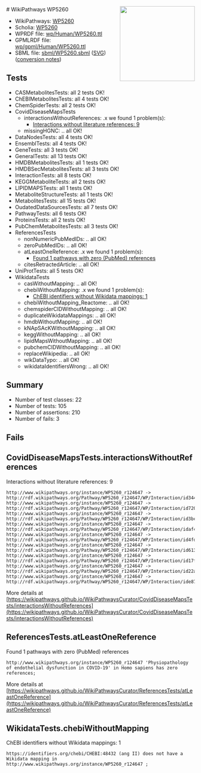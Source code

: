 <img style="float: right; width: 200px" src="../logo.png" />
# WikiPathways WP5260

* WikiPathways: [WP5260](https://identifiers.org/wikipathways:WP5260)
* Scholia: [WP5260](https://scholia.toolforge.org/wikipathways/WP5260)
* WPRDF file: [wp/Human/WP5260.ttl](../wp/Human/WP5260.ttl)
* GPMLRDF file: [wp/gpml/Human/WP5260.ttl](../wp/gpml/Human/WP5260.ttl)
* SBML file: [sbml/WP5260.sbml](../sbml/WP5260.sbml) ([SVG](../sbml/WP5260.svg)) ([conversion notes](../sbml/WP5260.txt))

## Tests
* CASMetabolitesTests: all 2 tests OK!
* ChEBIMetabolitesTests: all 4 tests OK!
* ChemSpiderTests: all 2 tests OK!
* CovidDiseaseMapsTests
    * interactionsWithoutReferences: .x we found 1 problem(s):
        * [Interactions without literature references: 9](#2e295937)
    * missingHGNC: .. all OK!
* DataNodesTests: all 4 tests OK!
* EnsemblTests: all 4 tests OK!
* GeneTests: all 3 tests OK!
* GeneralTests: all 13 tests OK!
* HMDBMetabolitesTests: all 1 tests OK!
* HMDBSecMetabolitesTests: all 3 tests OK!
* InteractionTests: all 8 tests OK!
* KEGGMetaboliteTests: all 2 tests OK!
* LIPIDMAPSTests: all 1 tests OK!
* MetaboliteStructureTests: all 1 tests OK!
* MetabolitesTests: all 15 tests OK!
* OudatedDataSourcesTests: all 7 tests OK!
* PathwayTests: all 6 tests OK!
* ProteinsTests: all 2 tests OK!
* PubChemMetabolitesTests: all 3 tests OK!
* ReferencesTests
    * nonNumericPubMedIDs: .. all OK!
    * zeroPubMedIDs: .. all OK!
    * atLeastOneReference: .x we found 1 problem(s):
        * [Found 1 pathways with zero (PubMed) references](#d0a459f0)
    * citesRetractedArticle: .. all OK!
* UniProtTests: all 5 tests OK!
* WikidataTests
    * casWithoutMapping: .. all OK!
    * chebiWithoutMapping: .x we found 1 problem(s):
        * [ChEBI identifiers without Wikidata mappings: 1](#a8d554cd)
    * chebiWithoutMapping_Reactome: .. all OK!
    * chemspiderCIDWithoutMapping: .. all OK!
    * duplicateWikidataMappings: .. all OK!
    * hmdbWithoutMapping: .. all OK!
    * kNApSAcKWithoutMapping: .. all OK!
    * keggWithoutMapping: .. all OK!
    * lipidMapsWithoutMapping: .. all OK!
    * pubchemCIDWithoutMapping: .. all OK!
    * replaceWikipedia: .. all OK!
    * wikDataTypo: .. all OK!
    * wikidataIdentifiersWrong: .. all OK!


## Summary

* Number of test classes: 22
* Number of tests: 105
* Number of assertions: 210
* Number of fails: 3

## Fails

<a name="2e295937" />

## CovidDiseaseMapsTests.interactionsWithoutReferences

Interactions without literature references: 9
```
http://www.wikipathways.org/instance/WP5260_r124647 -> http://rdf.wikipathways.org/Pathway/WP5260_r124647/WP/Interaction/id34434cee
http://www.wikipathways.org/instance/WP5260_r124647 -> http://rdf.wikipathways.org/Pathway/WP5260_r124647/WP/Interaction/id72029093
http://www.wikipathways.org/instance/WP5260_r124647 -> http://rdf.wikipathways.org/Pathway/WP5260_r124647/WP/Interaction/id3bcf6265
http://www.wikipathways.org/instance/WP5260_r124647 -> http://rdf.wikipathways.org/Pathway/WP5260_r124647/WP/Interaction/idaf482125
http://www.wikipathways.org/instance/WP5260_r124647 -> http://rdf.wikipathways.org/Pathway/WP5260_r124647/WP/Interaction/id4fd78cda
http://www.wikipathways.org/instance/WP5260_r124647 -> http://rdf.wikipathways.org/Pathway/WP5260_r124647/WP/Interaction/id613c9560
http://www.wikipathways.org/instance/WP5260_r124647 -> http://rdf.wikipathways.org/Pathway/WP5260_r124647/WP/Interaction/id17f32001
http://www.wikipathways.org/instance/WP5260_r124647 -> http://rdf.wikipathways.org/Pathway/WP5260_r124647/WP/Interaction/id22a67503
http://www.wikipathways.org/instance/WP5260_r124647 -> http://rdf.wikipathways.org/Pathway/WP5260_r124647/WP/Interaction/ide87af51a
```

More details at [https://wikipathways.github.io/WikiPathwaysCurator/CovidDiseaseMapsTests/interactionsWithoutReferences](https://wikipathways.github.io/WikiPathwaysCurator/CovidDiseaseMapsTests/interactionsWithoutReferences)

<a name="d0a459f0" />

## ReferencesTests.atLeastOneReference

Found 1 pathways with zero (PubMed) references
```
http://www.wikipathways.org/instance/WP5260_r124647 'Physiopathology of endothelial dysfunction in COVID-19' in Homo sapiens has zero references; 
```

More details at [https://wikipathways.github.io/WikiPathwaysCurator/ReferencesTests/atLeastOneReference](https://wikipathways.github.io/WikiPathwaysCurator/ReferencesTests/atLeastOneReference)

<a name="a8d554cd" />

## WikidataTests.chebiWithoutMapping

ChEBI identifiers without Wikidata mappings: 1
```
https://identifiers.org/chebi/CHEBI:48432 (ang II) does not have a Wikidata mapping in http://www.wikipathways.org/instance/WP5260_r124647 ; 
```

